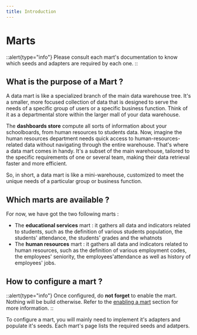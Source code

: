 ```yaml
---
title: Introduction
---
```


# Marts 
::alert{type="info"}
Please consult each mart's documentation to know which seeds and adapters are required by each one.
::

## What is the purpose of a Mart ?

A data mart is like a specialized branch of the main data warehouse tree. It's a smaller, more focused collection of data that is designed to serve the needs of a specific group of users or a specific business function. Think of it as a departmental store within the larger mall of your data warehouse.

The **dashboards store** compute all sorts of information about your schoolboards, from human resources to students data. Now, imagine the human resources department needs quick access to human-resources-related data without navigating through the entire warehouse. That's where a data mart comes in handy. It's a subset of the main warehouse, tailored to the specific requirements of one or several team, making their data retrieval faster and more efficient.

So, in short, a data mart is like a mini-warehouse, customized to meet the unique needs of a particular group or business function.

## Which marts are available ?

For now, we have got the two following marts :
* The **educational services** mart : it gathers all data and indicators related to students, such as the definition of various students population, the students' attendance, the students' grades and the whatnots 
* The **human resources** mart : it gathers all data and indicators related to human resources, such as the definition of various employment codes, the employees' seniority, the employees'attendance as well as history of employees' jobs.

## How to configure a mart ?
::alert{type="info"}
Once configured, do **not forget** to enable the mart. Nothing will be build otherwise. Refer to the [enabling a mart](/using/configuration/enabling) section for more information.
::

To configure a mart, you will mainly need to implement it's adapters and populate it's seeds. Each mart's page lists the required seeds and adatpers.